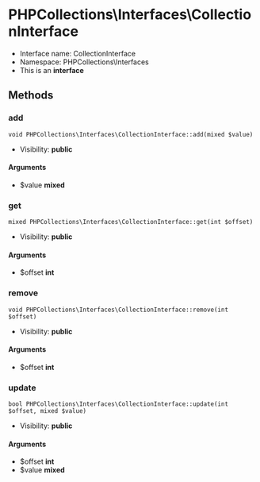 PHPCollections\Interfaces\CollectionInterface
===============

* Interface name: CollectionInterface
* Namespace: PHPCollections\Interfaces
* This is an **interface**

Methods
-------

### add

    void PHPCollections\Interfaces\CollectionInterface::add(mixed $value)

* Visibility: **public**

#### Arguments
* $value **mixed**



### get

    mixed PHPCollections\Interfaces\CollectionInterface::get(int $offset)

* Visibility: **public**

#### Arguments
* $offset **int**

### remove

    void PHPCollections\Interfaces\CollectionInterface::remove(int $offset)

* Visibility: **public**

#### Arguments
* $offset **int**

### update

    bool PHPCollections\Interfaces\CollectionInterface::update(int $offset, mixed $value)

* Visibility: **public**

#### Arguments
* $offset **int**
* $value **mixed**
